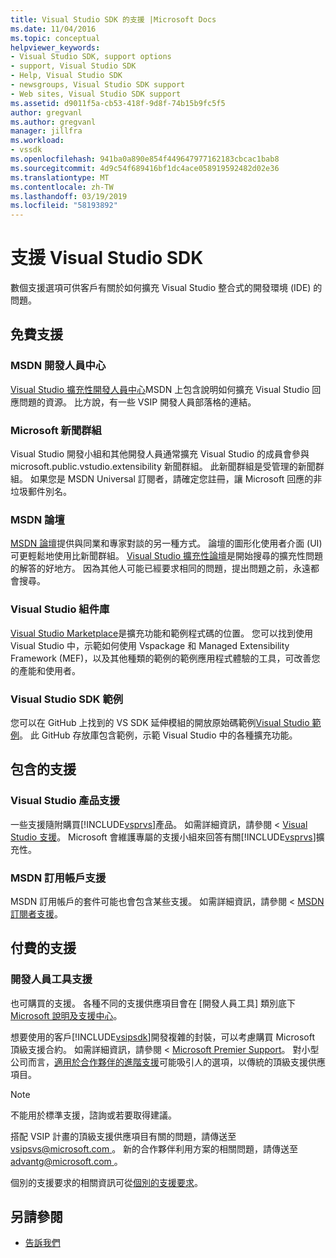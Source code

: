 ```yaml
---
title: Visual Studio SDK 的支援 |Microsoft Docs
ms.date: 11/04/2016
ms.topic: conceptual
helpviewer_keywords:
- Visual Studio SDK, support options
- support, Visual Studio SDK
- Help, Visual Studio SDK
- newsgroups, Visual Studio SDK support
- Web sites, Visual Studio SDK support
ms.assetid: d9011f5a-cb53-418f-9d8f-74b15b9fc5f5
author: gregvanl
ms.author: gregvanl
manager: jillfra
ms.workload:
- vssdk
ms.openlocfilehash: 941ba0a890e854f449647977162183cbcac1bab8
ms.sourcegitcommit: 4d9c54f689416bf1dc4ace058919592482d02e36
ms.translationtype: MT
ms.contentlocale: zh-TW
ms.lasthandoff: 03/19/2019
ms.locfileid: "58193892"
---
```

# <a name="support-for-the-visual-studio-sdk"></a>支援 Visual Studio SDK
數個支援選項可供客戶有關於如何擴充 Visual Studio 整合式的開發環境 (IDE) 的問題。

## <a name="free-support"></a>免費支援

### <a name="msdn-development-center"></a>MSDN 開發人員中心
 [Visual Studio 擴充性開發人員中心](http://go.microsoft.com/fwlink/?LinkID=84381)MSDN 上包含說明如何擴充 Visual Studio 回應問題的資源。 比方說，有一些 VSIP 開發人員部落格的連結。

### <a name="microsoft-newsgroups"></a>Microsoft 新聞群組
 Visual Studio 開發小組和其他開發人員通常擴充 Visual Studio 的成員會參與 microsoft.public.vstudio.extensibility 新聞群組。 此新聞群組是受管理的新聞群組。 如果您是 MSDN Universal 訂閱者，請確定您註冊，讓 Microsoft 回應的非垃圾郵件別名。

### <a name="msdn-forums"></a>MSDN 論壇
 [MSDN 論壇](http://go.microsoft.com/fwlink/?LinkID=76632)提供與同業和專家對談的另一種方式。 論壇的圖形化使用者介面 (UI) 可更輕鬆地使用比新聞群組。 [Visual Studio 擴充性論壇](http://go.microsoft.com/fwlink/?LinkID=121964)是開始搜尋的擴充性問題的解答的好地方。 因為其他人可能已經要求相同的問題，提出問題之前，永遠都會搜尋。

### <a name="visual-studio-gallery"></a>Visual Studio 組件庫
 [Visual Studio Marketplace](https://marketplace.visualstudio.com/)是擴充功能和範例程式碼的位置。 您可以找到使用 Visual Studio 中，示範如何使用 Vspackage 和 Managed Extensibility Framework (MEF)，以及其他種類的範例的範例應用程式體驗的工具，可改善您的產能和使用者。

### <a name="visual-studio-sdk-samples"></a>Visual Studio SDK 範例

您可以在 GitHub 上找到的 VS SDK 延伸模組的開放原始碼範例[Visual Studio 範例](https://github.com/Microsoft/VSSDK-Extensibility-Samples)。 此 GitHub 存放庫包含範例，示範 Visual Studio 中的各種擴充功能。

## <a name="included-support"></a>包含的支援

### <a name="visual-studio-product-support"></a>Visual Studio 產品支援
 一些支援隨附購買[!INCLUDE[vsprvs](../code-quality/includes/vsprvs_md.md)]產品。 如需詳細資訊，請參閱 < [Visual Studio 支援](http://msdn.microsoft.com/vstudio/cc136615.aspx)。 Microsoft 會維護專屬的支援小組來回答有關[!INCLUDE[vsprvs](../code-quality/includes/vsprvs_md.md)]擴充性。

### <a name="msdn-subscription-support"></a>MSDN 訂用帳戶支援
 MSDN 訂用帳戶的套件可能也會包含某些支援。 如需詳細資訊，請參閱 < [MSDN 訂閱者支援](https://msdn.microsoft.com/subscriptions/aa718661.aspx)。

## <a name="paid-support"></a>付費的支援

### <a name="developer-tools-support"></a>開發人員工具支援

也可購買的支援。 各種不同的支援供應項目會在 [開發人員工具] 類別底下[Microsoft 說明及支援中心](https://support.microsoft.com/supportforbusiness/productselection?fltadd=sps-business-1&sapId=4fd4947b-15ea-ce01-080f-97f2ca3c76e8)。

想要使用的客戶[!INCLUDE[vsipsdk](../extensibility/includes/vsipsdk_md.md)]開發複雜的封裝，可以考慮購買 Microsoft 頂級支援合約。 如需詳細資訊，請參閱 < [Microsoft Premier Support](https://support.microsoft.com/premier)。 對小型公司而言，[適用於合作夥伴的進階支援](https://partner.microsoft.com/support/advanced-cloud-support)可能吸引人的選項，以傳統的頂級支援供應項目。

> [!NOTE]
> 不能用於標準支援，諮詢或若要取得建議。

搭配 VSIP 計畫的頂級支援供應項目有關的問題，請傳送至[ vsipsvs@microsoft.com ](mailto:vsipsvs@microsoft.com)。 新的合作夥伴利用方案的相關問題，請傳送至[ advantg@microsoft.com ](mailto:advantg@microsoft.com)。

個別的支援要求的相關資訊可從[個別的支援要求](http://go.microsoft.com/fwlink/?LinkID=82385)。

## <a name="see-also"></a>另請參閱

- [告訴我們](../ide/talk-to-us.md)